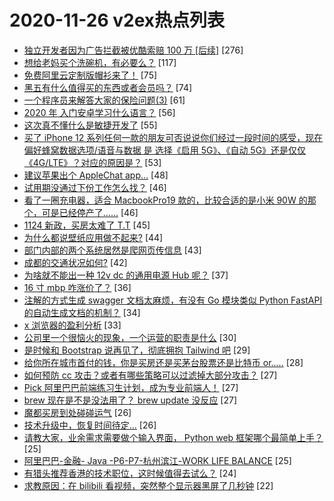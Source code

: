 # 2020-11-26 v2ex热点列表

+ [独立开发者因为广告拦截被优酷索赔 100 万 [后续]](https://www.v2ex.com/t/729428#reply276) [276]
+ [想给老妈买个洗碗机，有必要么？](https://www.v2ex.com/t/729346#reply117) [117]
+ [免费阿里云定制版帽衫来了！](https://www.v2ex.com/t/729323#reply75) [75]
+ [黑五有什么值得买的东西或者会员吗？](https://www.v2ex.com/t/729307#reply74) [74]
+ [一个程序员来解答大家的保险问题(3)](https://www.v2ex.com/t/729342#reply61) [61]
+ [2020 年 入门安卓学习什么语言？](https://www.v2ex.com/t/729427#reply56) [56]
+ [这次真不懂什么是敏捷开发了](https://www.v2ex.com/t/729338#reply55) [55]
+ [买了 iPhone 12 系列任何一款的朋友可否说说你们经过一段时间的感受，现在偏好蜂窝数据选项/语音与数据 是 选择《启用 5G》、《自动 5G》还是仅仅《4G/LTE》？对应的原因是？](https://www.v2ex.com/t/729501#reply53) [53]
+ [建议苹果出个 AppleChat app…](https://www.v2ex.com/t/729463#reply48) [48]
+ [试用期没通过下份工作怎么找？](https://www.v2ex.com/t/729356#reply46) [46]
+ [看了一圈充电器，适合 MacbookPro19 款的，比较合适的是小米 90W 的那个，可是已经停产了……](https://www.v2ex.com/t/729493#reply46) [46]
+ [1124 新政，买房太难了 T.T](https://www.v2ex.com/t/729357#reply45) [45]
+ [为什么都说壁纸应用做不起来?](https://www.v2ex.com/t/729376#reply44) [44]
+ [部门内部的两个系统居然是爬网页传信息](https://www.v2ex.com/t/729540#reply43) [43]
+ [成都的交通状况如何?](https://www.v2ex.com/t/729400#reply42) [42]
+ [为啥就不能出一种 12v dc 的通用电源 Hub 呢？](https://www.v2ex.com/t/729498#reply37) [37]
+ [16 寸 mbp 咋涨价了？](https://www.v2ex.com/t/729420#reply36) [36]
+ [注解的方式生成 swagger 文档太麻烦，有没有 Go 模块类似 Python FastAPI 的自动生成文档的机制？](https://www.v2ex.com/t/729447#reply34) [34]
+ [x 浏览器的盈利分析](https://www.v2ex.com/t/729626#reply33) [33]
+ [公司里一个很恼火的现象，一个运营的职责是什么](https://www.v2ex.com/t/729349#reply30) [30]
+ [是时候和 Bootstrap 说再见了，彻底拥抱 Tailwind 吧](https://www.v2ex.com/t/729430#reply29) [29]
+ [给你所在城市首付的钱，你是买房还是买茅台股票还是比特币 or.....](https://www.v2ex.com/t/729441#reply28) [28]
+ [如何预防 cc 攻击？或者有哪些策略可以过滤掉大部分攻击？](https://www.v2ex.com/t/729379#reply27) [27]
+ [Pick 阿里巴巴前端练习生计划，成为专业前端人！](https://www.v2ex.com/t/729308#reply27) [27]
+ [brew 现在是不是没法用了？ brew update 没反应](https://www.v2ex.com/t/729582#reply27) [27]
+ [魔都买房到处碰碰运气](https://www.v2ex.com/t/729414#reply26) [26]
+ [技术升级中，恢复时间待定...](https://www.v2ex.com/t/729507#reply26) [26]
+ [请教大家，业余需求需要做个输入界面， Python web 框架哪个最简单上手？](https://www.v2ex.com/t/729573#reply25) [25]
+ [阿里巴巴-金融- Java -P6-P7-杭州滨江-WORK LIFE BALANCE](https://www.v2ex.com/t/729340#reply25) [25]
+ [有猎头推荐香港的技术职位，这时候值得去试么？](https://www.v2ex.com/t/729371#reply24) [24]
+ [求教原因：在 bilibili 看视频，突然整个显示器黑屏了几秒钟](https://www.v2ex.com/t/729321#reply22) [22]
